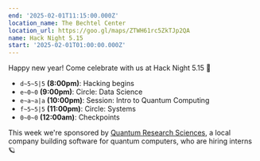```yaml
---
end: '2025-02-01T11:15:00.000Z'
location_name: The Bechtel Center
location_url: https://goo.gl/maps/ZTWH61rc5ZkTJp2QA
name: Hack Night 5.15
start: '2025-02-01T01:00:00.000Z'
---
```


Happy new year! Come celebrate with us at Hack Night 5.15 🐍

- `d~5~5|5` **(8:00pm)**: Hacking begins
- `e~0~0` **(9:00pm)**: Circle: Data Science
- `e~a~a|a` **(10:00pm)**: Session: Intro to Quantum Computing
- `f~5~5|5` **(11:00pm)**: Circle: Systems
- `0~0~0` **(12:00am)**: Checkpoints

This week we're sponsored by [Quantum Research Sciences](https://quantumresearchsciences.com/), a local company building software for quantum computers, who are hiring interns 🪐